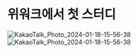 # 위워크에서 첫 스터디

![KakaoTalk_Photo_2024-01-18-15-56-38](https://github.com/mingzzi96/js-deep-dive-study/assets/134386378/2ab74e12-bb99-4e8b-8dea-77bf92b96041)![KakaoTalk_Photo_2024-01-18-15-56-38](https://github.com/mingzzi96/js-deep-dive-study/assets/134386378/3df0d843-3136-433f-a9ad-8b0d0c0dd739)

